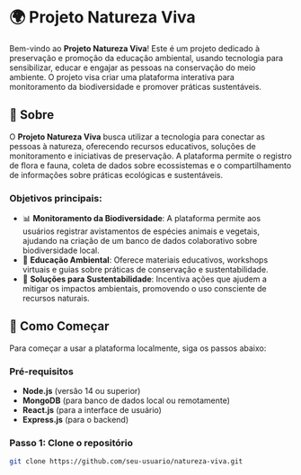# 🌍 Projeto Natureza Viva

Bem-vindo ao **Projeto Natureza Viva**! Este é um projeto dedicado à preservação e promoção da educação ambiental, usando tecnologia para sensibilizar, educar e engajar as pessoas na conservação do meio ambiente. O projeto visa criar uma plataforma interativa para monitoramento da biodiversidade e promover práticas sustentáveis.

## 📖 Sobre

O **Projeto Natureza Viva** busca utilizar a tecnologia para conectar as pessoas à natureza, oferecendo recursos educativos, soluções de monitoramento e iniciativas de preservação. A plataforma permite o registro de flora e fauna, coleta de dados sobre ecossistemas e o compartilhamento de informações sobre práticas ecológicas e sustentáveis.

### Objetivos principais:
- 📊 **Monitoramento da Biodiversidade**: A plataforma permite aos usuários registrar avistamentos de espécies animais e vegetais, ajudando na criação de um banco de dados colaborativo sobre biodiversidade local.
- 🌱 **Educação Ambiental**: Oferece materiais educativos, workshops virtuais e guias sobre práticas de conservação e sustentabilidade.
- 🌿 **Soluções para Sustentabilidade**: Incentiva ações que ajudem a mitigar os impactos ambientais, promovendo o uso consciente de recursos naturais.

## 🚀 Como Começar

Para começar a usar a plataforma localmente, siga os passos abaixo:

### Pré-requisitos

- **Node.js** (versão 14 ou superior)
- **MongoDB** (para banco de dados local ou remotamente)
- **React.js** (para a interface de usuário)
- **Express.js** (para o backend)

### Passo 1: Clone o repositório

```bash
git clone https://github.com/seu-usuario/natureza-viva.git
